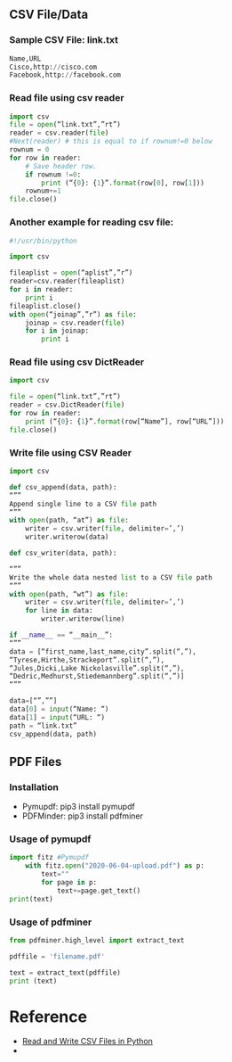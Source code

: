 ## CSV File/Data

### Sample CSV File: link.txt
```python
Name,URL
Cisco,http://cisco.com
Facebook,http://facebook.com
```

### Read file using csv reader
```python
import csv
file = open(“link.txt”,”rt”)
reader = csv.reader(file)
#Next(reader) # this is equal to if rownum!=0 below
rownum = 0
for row in reader:
    # Save header row.
    if rownum !=0:
        print (“{0}: {1}”.format(row[0], row[1]))
    rownum+=1
file.close()
```

### Another example for reading csv file:
```python
#!/usr/bin/python

import csv

fileaplist = open(“aplist”,”r”)
reader=csv.reader(fileaplist)
for i in reader:
    print i
fileaplist.close()
with open(“joinap”,”r”) as file:
    joinap = csv.reader(file)
    for i in joinap:
        print i
```

### Read file using csv DictReader
```python
import csv

file = open(“link.txt”,”rt”)
reader = csv.DictReader(file)
for row in reader:
    print (“{0}: {1}”.format(row[“Name”], row[“URL”]))
file.close()
```

### Write file using CSV Reader
```python
import csv

def csv_append(data, path):
“””
Append single line to a CSV file path
“””
with open(path, “at”) as file:
    writer = csv.writer(file, delimiter=’,’)
    writer.writerow(data)

def csv_writer(data, path):

“””
Write the whole data nested list to a CSV file path
“””
with open(path, “wt”) as file:
    writer = csv.writer(file, delimiter=’,’)
    for line in data:
        writer.writerow(line)

if __name__ == “__main__”:
“””
data = [“first_name,last_name,city”.split(“,”),
“Tyrese,Hirthe,Strackeport”.split(“,”),
“Jules,Dicki,Lake Nickolasville”.split(“,”),
“Dedric,Medhurst,Stiedemannberg”.split(“,”)]
“””

data=[“”,””]
data[0] = input(“Name: “)
data[1] = input(“URL: “)
path = “link.txt”
csv_append(data, path)
```

## PDF Files

### Installation
- Pymupdf: pip3 install pymupdf
- PDFMinder: pip3 install pdfminer
### Usage of pymupdf
```Python
import fitz #Pymupdf
    with fitz.open("2020-06-04-upload.pdf") as p:
        text=""
        for page in p:
            text+=page.get_text()
print(text)
```

### Usage of pdfminer
```python
from pdfminer.high_level import extract_text

pdffile = 'filename.pdf'

text = extract_text(pdffile)
print (text)
```

# Reference

- [Read and Write CSV Files in Python](https://www.learnbyexample.org/reading-and-writing-csv-files-in-python/)
- 